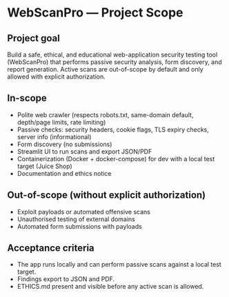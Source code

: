 # WebScanPro — Project Scope

## Project goal
Build a safe, ethical, and educational web-application security testing tool (WebScanPro) that performs passive security analysis, form discovery, and report generation. Active scans are out-of-scope by default and only allowed with explicit authorization.

## In-scope
- Polite web crawler (respects robots.txt, same-domain default, depth/page limits, rate limiting)
- Passive checks: security headers, cookie flags, TLS expiry checks, server info (informational)
- Form discovery (no submissions)
- Streamlit UI to run scans and export JSON/PDF
- Containerization (Docker + docker-compose) for dev with a local test target (Juice Shop)
- Documentation and ethics notice

## Out-of-scope (without explicit authorization)
- Exploit payloads or automated offensive scans
- Unauthorised testing of external domains
- Automated form submissions with payloads

## Acceptance criteria
- The app runs locally and can perform passive scans against a local test target.
- Findings export to JSON and PDF.
- ETHICS.md present and visible before any active scan is allowed.
